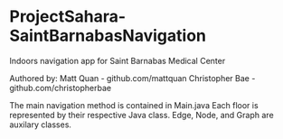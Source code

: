# ProjectSahara-SaintBarnabasNavigation
Indoors navigation app for Saint Barnabas Medical Center

Authored by:
Matt Quan - github.com/mattquan
Christopher Bae - github.com/christopherbae


The main navigation method is contained in Main.java
Each floor is represented by their respective Java class.
Edge, Node, and Graph are auxilary classes.


